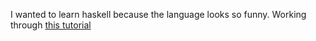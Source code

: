 I wanted to learn haskell because the language looks so funny. Working through [this tutorial](https://lhbg-book.link/03-html/02-type_signatures.html)
